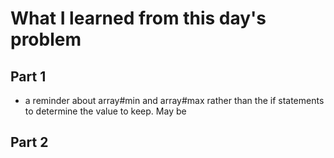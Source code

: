 # What I learned from this day's problem

## Part 1
- a reminder about array#min and array#max rather than the if statements to determine the value to keep. May be 
## Part 2
